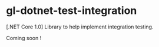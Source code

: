 # gl-dotnet-test-integration
[.NET Core 1.0] Library to help implement integration testing.

Coming soon !
